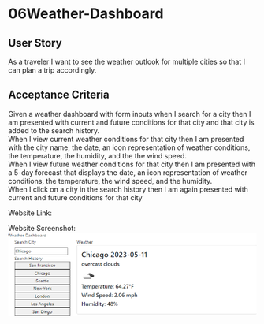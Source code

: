 # 06Weather-Dashboard

## User Story

As a traveler
I want to see the weather outlook for multiple cities
so that I can plan a trip accordingly.

## Acceptance Criteria

Given a weather dashboard with form inputs
when I search for a city
then I am presented with current and future conditions for that city and that city is added to the search history.
<br>When I view current weather conditions for that city
then I am presented with the city name, the date, an icon representation of weather conditions, the temperature, the humidity, and the the wind speed.
<br>When I view future weather conditions for that city
then I am presented with a 5-day forecast that displays the date, an icon representation of weather conditions, the temperature, the wind speed, and the humidity.
<br>When I click on a city in the search history then I am again presented with current and future conditions for that city

Website Link:

Website Screenshot:
![alt text](./assets/pictures/Screenshot%202023-05-11%20231715.png)